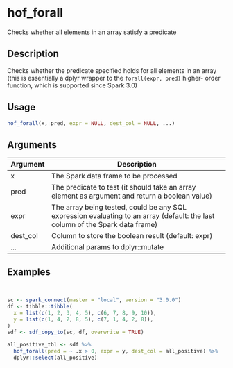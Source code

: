 # hof_forall


Checks whether all elements in an array satisfy a predicate




## Description

Checks whether the predicate specified holds for all elements in an array
(this is essentially a dplyr wrapper to the `forall(expr, pred)` higher-
order function, which is supported since Spark 3.0)





## Usage
```r
hof_forall(x, pred, expr = NULL, dest_col = NULL, ...)
```




## Arguments


Argument      |Description
------------- |----------------
x | The Spark data frame to be processed
pred | The predicate to test (it should take an array element as argument and return a boolean value)
expr | The array being tested, could be any SQL expression evaluating to an array (default: the last column of the Spark data frame)
dest_col | Column to store the boolean result (default: expr)
... | Additional params to dplyr::mutate






## Examples

```r


sc <- spark_connect(master = "local", version = "3.0.0")
df <- tibble::tibble(
  x = list(c(1, 2, 3, 4, 5), c(6, 7, 8, 9, 10)),
  y = list(c(1, 4, 2, 8, 5), c(7, 1, 4, 2, 8)),
)
sdf <- sdf_copy_to(sc, df, overwrite = TRUE)

all_positive_tbl <- sdf %>%
  hof_forall(pred = ~ .x > 0, expr = y, dest_col = all_positive) %>%
  dplyr::select(all_positive)

```





